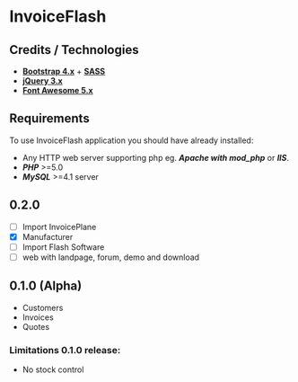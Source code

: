 # InvoiceFlash 

## Credits / Technologies

*   **[Bootstrap 4.x](https://getbootstrap.com)** + **[SASS](http://sass-lang.com)**
*   **[jQuery 3.x](https://jquery.com/)**
*   **[Font Awesome 5.x](https://fontawesome.com/)**

## Requirements
To use InvoiceFlash application you should have already installed:

*   Any HTTP web server supporting php eg. _**Apache with mod_php**_ or _**IIS**_.
*   **_PHP_** >=5.0 
*   **_MySQL_** >=4.1 server 

## 0.2.0

- [ ] Import InvoicePlane
- [x] Manufacturer
- [ ] Import Flash Software
- [ ] web with landpage, forum, demo and download

## 0.1.0 (Alpha)
- Customers
- Invoices
- Quotes

### Limitations 0.1.0 release:
- No stock control


